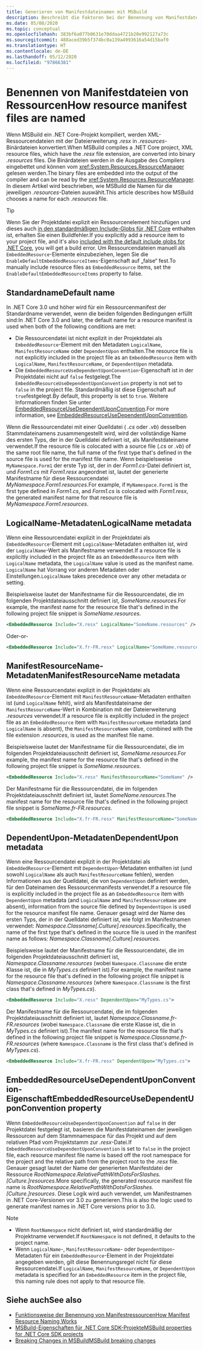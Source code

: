 ```yaml
---
title: Generieren von Manifestdateinamen mit MSBuild
description: Beschreibt die Faktoren bei der Benennung von Manifestdateien von Ressourcen beim Kompilieren mit MSBuild
ms.date: 05/08/2020
ms.topic: conceptual
ms.openlocfilehash: 383bf6a077b0631e70ddaa4721b20e992127a73c
ms.sourcegitcommit: 488aced39b5f374bc0a139a4993616a54d15baf0
ms.translationtype: HT
ms.contentlocale: de-DE
ms.lasthandoff: 05/12/2020
ms.locfileid: "97866381"
---
```

# <a name="how-resource-manifest-files-are-named"></a><span data-ttu-id="6ed68-103">Benennen von Manifestdateien von Ressourcen</span><span class="sxs-lookup"><span data-stu-id="6ed68-103">How resource manifest files are named</span></span>

<span data-ttu-id="6ed68-104">Wenn MSBuild ein .NET Core-Projekt kompiliert, werden XML-Ressourcendateien mit der Dateierweiterung *.resx* in *.resources*-Binärdateien konvertiert.</span><span class="sxs-lookup"><span data-stu-id="6ed68-104">When MSBuild compiles a .NET Core project, XML resource files, which have the *.resx* file extension, are converted into binary *.resources* files.</span></span> <span data-ttu-id="6ed68-105">Die Binärdateien werden in die Ausgabe des Compilers eingebettet und können vom <xref:System.Resources.ResourceManager> gelesen werden.</span><span class="sxs-lookup"><span data-stu-id="6ed68-105">The binary files are embedded into the output of the compiler and can be read by the <xref:System.Resources.ResourceManager>.</span></span> <span data-ttu-id="6ed68-106">In diesem Artikel wird beschrieben, wie MSBuild die Namen für die jeweiligen *.resources*-Dateien auswählt.</span><span class="sxs-lookup"><span data-stu-id="6ed68-106">This article describes how MSBuild chooses a name for each *.resources* file.</span></span>

> [!TIP]
> <span data-ttu-id="6ed68-107">Wenn Sie der Projektdatei explizit ein Ressourcenelement hinzufügen und dieses auch [in den standardmäßigen Include-Globs für .NET Core](../project-sdk/overview.md#default-compilation-includes) enthalten ist, erhalten Sie einen Buildfehler.</span><span class="sxs-lookup"><span data-stu-id="6ed68-107">If you explicitly add a resource item to your project file, and it's also [included with the default include globs for .NET Core](../project-sdk/overview.md#default-compilation-includes), you will get a build error.</span></span> <span data-ttu-id="6ed68-108">Um Ressourcendateien manuell als `EmbeddedResource`-Elemente einzubeziehen, legen Sie die `EnableDefaultEmbeddedResourceItems`-Eigenschaft auf „false“ fest.</span><span class="sxs-lookup"><span data-stu-id="6ed68-108">To manually include resource files as `EmbeddedResource` items, set the `EnableDefaultEmbeddedResourceItems` property to false.</span></span>

## <a name="default-name"></a><span data-ttu-id="6ed68-109">Standardname</span><span class="sxs-lookup"><span data-stu-id="6ed68-109">Default name</span></span>

<span data-ttu-id="6ed68-110">In .NET Core 3.0 und höher wird für ein Ressourcenmanifest der Standardname verwendet, wenn die beiden folgenden Bedingungen erfüllt sind:</span><span class="sxs-lookup"><span data-stu-id="6ed68-110">In .NET Core 3.0 and later, the default name for a resource manifest is used when both of the following conditions are met:</span></span>

- <span data-ttu-id="6ed68-111">Die Ressourcendatei ist nicht explizit in der Projektdatei als `EmbeddedResource`-Element mit den Metadaten `LogicalName`, `ManifestResourceName` oder `DependentUpon` enthalten.</span><span class="sxs-lookup"><span data-stu-id="6ed68-111">The resource file is not explicitly included in the project file as an `EmbeddedResource` item with `LogicalName`, `ManifestResourceName`, or `DependentUpon` metadata.</span></span>
- <span data-ttu-id="6ed68-112">Die `EmbeddedResourceUseDependentUponConvention`-Eigenschaft ist in der Projektdatei nicht auf `false` festgelegt.</span><span class="sxs-lookup"><span data-stu-id="6ed68-112">The `EmbeddedResourceUseDependentUponConvention` property is not set to `false` in the project file.</span></span> <span data-ttu-id="6ed68-113">Standardmäßig ist diese Eigenschaft auf `true`festgelegt.</span><span class="sxs-lookup"><span data-stu-id="6ed68-113">By default, this property is set to `true`.</span></span> <span data-ttu-id="6ed68-114">Weitere Informationen finden Sie unter [EmbeddedResourceUseDependentUponConvention](../project-sdk/msbuild-props.md#embeddedresourceusedependentuponconvention).</span><span class="sxs-lookup"><span data-stu-id="6ed68-114">For more information, see [EmbeddedResourceUseDependentUponConvention](../project-sdk/msbuild-props.md#embeddedresourceusedependentuponconvention).</span></span>

<span data-ttu-id="6ed68-115">Wenn die Ressourcendatei mit einer Quelldatei ( *.cs* oder *.vb*) desselben Stammdateinamens zusammengestellt wird, wird der vollständige Name des ersten Typs, der in der Quelldatei definiert ist, als Manifestdateiname verwendet.</span><span class="sxs-lookup"><span data-stu-id="6ed68-115">If the resource file is colocated with a source file (*.cs* or *.vb*) of the same root file name, the full name of the first type that's defined in the source file is used for the manifest file name.</span></span> <span data-ttu-id="6ed68-116">Wenn beispielsweise `MyNamespace.Form1` der erste Typ ist, der in der *Form1.cs*-Datei definiert ist, und *Form1.cs* mit *Form1.resx* angeordnet ist, lautet der generierte Manifestname für diese Ressourcendatei *MyNamespace.Form1.resources*.</span><span class="sxs-lookup"><span data-stu-id="6ed68-116">For example, if `MyNamespace.Form1` is the first type defined in *Form1.cs*, and *Form1.cs* is colocated with *Form1.resx*, the generated manifest name for that resource file is *MyNamespace.Form1.resources*.</span></span>

## <a name="logicalname-metadata"></a><span data-ttu-id="6ed68-117">LogicalName-Metadaten</span><span class="sxs-lookup"><span data-stu-id="6ed68-117">LogicalName metadata</span></span>

<span data-ttu-id="6ed68-118">Wenn eine Ressourcendatei explizit in der Projektdatei als `EmbeddedResource`-Element mit `LogicalName`-Metadaten enthalten ist, wird der `LogicalName`-Wert als Manifestname verwendet.</span><span class="sxs-lookup"><span data-stu-id="6ed68-118">If a resource file is explicitly included in the project file as an `EmbeddedResource` item with `LogicalName` metadata, the `LogicalName` value is used as the manifest name.</span></span> <span data-ttu-id="6ed68-119">`LogicalName` hat Vorrang vor anderen Metadaten oder Einstellungen.</span><span class="sxs-lookup"><span data-stu-id="6ed68-119">`LogicalName` takes precedence over any other metadata or setting.</span></span>

<span data-ttu-id="6ed68-120">Beispielsweise lautet der Manifestname für die Ressourcendatei, die im folgenden Projektdateiausschnitt definiert ist, *SomeName.resources*.</span><span class="sxs-lookup"><span data-stu-id="6ed68-120">For example, the manifest name for the resource file that's defined in the following project file snippet is *SomeName.resources*.</span></span>

```xml
<EmbeddedResource Include="X.resx" LogicalName="SomeName.resources" />
```

<span data-ttu-id="6ed68-121">Oder</span><span class="sxs-lookup"><span data-stu-id="6ed68-121">-or-</span></span>

```xml
<EmbeddedResource Include="X.fr-FR.resx" LogicalName="SomeName.resources" />
```

## <a name="manifestresourcename-metadata"></a><span data-ttu-id="6ed68-122">ManifestResourceName-Metadaten</span><span class="sxs-lookup"><span data-stu-id="6ed68-122">ManifestResourceName metadata</span></span>

<span data-ttu-id="6ed68-123">Wenn eine Ressourcendatei explizit in der Projektdatei als `EmbeddedResource`-Element mit `ManifestResourceName`-Metadaten enthalten ist (und `LogicalName` fehlt), wird als Manifestdateiname der `ManifestResourceName`-Wert in Kombination mit der Dateierweiterung *.resources* verwendet.</span><span class="sxs-lookup"><span data-stu-id="6ed68-123">If a resource file is explicitly included in the project file as an `EmbeddedResource` item with `ManifestResourceName` metadata (and `LogicalName` is absent), the `ManifestResourceName` value, combined with the file extension *.resources*, is used as the manifest file name.</span></span>

<span data-ttu-id="6ed68-124">Beispielsweise lautet der Manifestname für die Ressourcendatei, die im folgenden Projektdateiausschnitt definiert ist, *SomeName.resources*.</span><span class="sxs-lookup"><span data-stu-id="6ed68-124">For example, the manifest name for the resource file that's defined in the following project file snippet is *SomeName.resources*.</span></span>

```xml
<EmbeddedResource Include="X.resx" ManifestResourceName="SomeName" />
```

<span data-ttu-id="6ed68-125">Der Manifestname für die Ressourcendatei, die im folgenden Projektdateiausschnitt definiert ist, lautet *SomeName.resources*.</span><span class="sxs-lookup"><span data-stu-id="6ed68-125">The manifest name for the resource file that's defined in the following project file snippet is *SomeName.fr-FR.resources*.</span></span>

```xml
<EmbeddedResource Include="X.fr-FR.resx" ManifestResourceName="SomeName.fr-FR" />
```

## <a name="dependentupon-metadata"></a><span data-ttu-id="6ed68-126">DependentUpon-Metadaten</span><span class="sxs-lookup"><span data-stu-id="6ed68-126">DependentUpon metadata</span></span>

<span data-ttu-id="6ed68-127">Wenn eine Ressourcendatei explizit in der Projektdatei als `EmbeddedResource`-Element mit `DependentUpon`-Metadaten enthalten ist (und sowohl `LogicalName` als auch `ManifestResourceName` fehlen), werden Informationen aus der Quelldatei, die von `DependentUpon` definiert werden, für den Dateinamen des Ressourcenmanifests verwendet.</span><span class="sxs-lookup"><span data-stu-id="6ed68-127">If a resource file is explicitly included in the project file as an `EmbeddedResource` item with `DependentUpon` metadata (and `LogicalName` and `ManifestResourceName` are absent), information from the source file defined by `DependentUpon` is used for the resource manifest file name.</span></span> <span data-ttu-id="6ed68-128">Genauer gesagt wird der Name des ersten Typs, der in der Quelldatei definiert ist, wie folgt im Manifestnamen verwendet: *Namespace.Classname\[.Culture].resources*.</span><span class="sxs-lookup"><span data-stu-id="6ed68-128">Specifically, the name of the first type that's defined in the source file is used in the manifest name as follows: *Namespace.Classname\[.Culture].resources*.</span></span>

<span data-ttu-id="6ed68-129">Beispielsweise lautet der Manifestname für die Ressourcendatei, die im folgenden Projektdateiausschnitt definiert ist, *Namespace.Classname.resources* (wobei `Namespace.Classname` die erste Klasse ist, die in *MyTypes.cs* definiert ist).</span><span class="sxs-lookup"><span data-stu-id="6ed68-129">For example, the manifest name for the resource file that's defined in the following project file snippet is *Namespace.Classname.resources* (where `Namespace.Classname` is the first class that's defined in *MyTypes.cs*).</span></span>

```xml
<EmbeddedResource Include="X.resx" DependentUpon="MyTypes.cs">
```

<span data-ttu-id="6ed68-130">Der Manifestname für die Ressourcendatei, die im folgenden Projektdateiausschnitt definiert ist, lautet *Namespace.Classname.fr-FR.resources* (wobei `Namespace.Classname` die erste Klasse ist, die in *MyTypes.cs* definiert ist).</span><span class="sxs-lookup"><span data-stu-id="6ed68-130">The manifest name for the resource file that's defined in the following project file snippet is *Namespace.Classname.fr-FR.resources* (where `Namespace.Classname` is the first class that's defined in *MyTypes.cs*).</span></span>

```xml
<EmbeddedResource Include="X.fr-FR.resx" DependentUpon="MyTypes.cs">
```

## <a name="embeddedresourceusedependentuponconvention-property"></a><span data-ttu-id="6ed68-131">EmbeddedResourceUseDependentUponConvention-Eigenschaft</span><span class="sxs-lookup"><span data-stu-id="6ed68-131">EmbeddedResourceUseDependentUponConvention property</span></span>

<span data-ttu-id="6ed68-132">Wenn `EmbeddedResourceUseDependentUponConvention` auf `false` in der Projektdatei festgelegt ist, basieren die Manifestdateinamen der jeweiligen Ressourcen auf dem Stammnamespace für das Projekt und auf dem relativen Pfad vom Projektstamm zur *.resx*-Datei.</span><span class="sxs-lookup"><span data-stu-id="6ed68-132">If `EmbeddedResourceUseDependentUponConvention` is set to `false` in the project file, each resource manifest file name is based off the root namespace for the project and the relative path from the project root to the *.resx* file.</span></span> <span data-ttu-id="6ed68-133">Genauer gesagt lautet der Name der generierten Manifestdatei der Ressource *RootNamespace.RelativePathWithDotsForSlashes.\[Culture.]resources*.</span><span class="sxs-lookup"><span data-stu-id="6ed68-133">More specifically, the generated resource manifest file name is *RootNamespace.RelativePathWithDotsForSlashes.\[Culture.]resources*.</span></span> <span data-ttu-id="6ed68-134">Diese Logik wird auch verwendet, um Manifestnamen in .NET Core-Versionen vor 3.0 zu generieren.</span><span class="sxs-lookup"><span data-stu-id="6ed68-134">This is also the logic used to generate manifest names in .NET Core versions prior to 3.0.</span></span>

> [!NOTE]
>
> - <span data-ttu-id="6ed68-135">Wenn `RootNamespace` nicht definiert ist, wird standardmäßig der Projektname verwendet.</span><span class="sxs-lookup"><span data-stu-id="6ed68-135">If `RootNamespace` is not defined, it defaults to the project name.</span></span>
> - <span data-ttu-id="6ed68-136">Wenn `LogicalName`-, `ManifestResourceName`- oder `DependentUpon`-Metadaten für ein `EmbeddedResource`-Element in der Projektdatei angegeben werden, gilt diese Benennungsregel nicht für diese Ressourcendatei.</span><span class="sxs-lookup"><span data-stu-id="6ed68-136">If `LogicalName`, `ManifestResourceName`, or `DependentUpon` metadata is specified for an `EmbeddedResource` item in the project file, this naming rule does not apply to that resource file.</span></span>

## <a name="see-also"></a><span data-ttu-id="6ed68-137">Siehe auch</span><span class="sxs-lookup"><span data-stu-id="6ed68-137">See also</span></span>

- [<span data-ttu-id="6ed68-138">Funktionsweise der Benennung von Manifestressourcen</span><span class="sxs-lookup"><span data-stu-id="6ed68-138">How Manifest Resource Naming Works</span></span>](https://gist.github.com/BenVillalobos/041673b9a73bec60fdc3bf0f86fae62a)
- [<span data-ttu-id="6ed68-139">MSBuild-Eigenschaften für .NET Core SDK-Projekte</span><span class="sxs-lookup"><span data-stu-id="6ed68-139">MSBuild properties for .NET Core SDK projects</span></span>](../project-sdk/msbuild-props.md)
- [<span data-ttu-id="6ed68-140">Breaking Changes in MSBuild</span><span class="sxs-lookup"><span data-stu-id="6ed68-140">MSBuild breaking changes</span></span>](../compatibility/msbuild.md)
